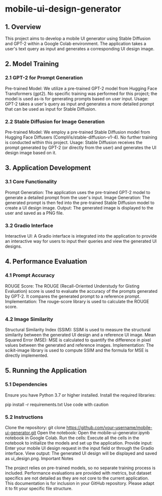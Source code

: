 # mobile-ui-design-generator
## 1. Overview
This project aims to develop a mobile UI generator using Stable Diffusion and GPT-2 within a Google Colab environment. The application takes a user's text query as input and generates a corresponding UI design image.

## 2. Model Training
### 2.1 GPT-2 for Prompt Generation
Pre-trained Model: We utilize a pre-trained GPT-2 model from Hugging Face Transformers (gpt2). No specific training was performed for this project; the model is used as-is for generating prompts based on user input.
Usage: GPT-2 takes a user's query as input and generates a more detailed prompt that can be used as input for Stable Diffusion.
### 2.2 Stable Diffusion for Image Generation
Pre-trained Model: We employ a pre-trained Stable Diffusion model from Hugging Face Diffusers (CompVis/stable-diffusion-v1-4). No further training is conducted within this project.
Usage: Stable Diffusion receives the prompt generated by GPT-2 (or directly from the user) and generates the UI design image based on it.
## 3. Application Development
### 3.1 Core Functionality
Prompt Generation: The application uses the pre-trained GPT-2 model to generate a detailed prompt from the user's input.
Image Generation: The generated prompt is then fed into the pre-trained Stable Diffusion model to create a UI design image.
Output: The generated image is displayed to the user and saved as a PNG file.
### 3.2 Gradio Interface
Interactive UI: A Gradio interface is integrated into the application to provide an interactive way for users to input their queries and view the generated UI designs.
## 4. Performance Evaluation
### 4.1 Prompt Accuracy
ROUGE Score: The ROUGE (Recall-Oriented Understudy for Gisting Evaluation) score is used to evaluate the accuracy of the prompts generated by GPT-2. It compares the generated prompt to a reference prompt.
Implementation: The rouge-score library is used to calculate the ROUGE score.
### 4.2 Image Similarity
Structural Similarity Index (SSIM): SSIM is used to measure the structural similarity between the generated UI design and a reference UI image.
Mean Squared Error (MSE): MSE is calculated to quantify the difference in pixel values between the generated and reference images.
Implementation: The scikit-image library is used to compute SSIM and the formula for MSE is directly implemented.
## 5. Running the Application
### 5.1 Dependencies
Ensure you have Python 3.7 or higher installed.
Install the required libraries:
 
pip install -r requirements.txt
Use code with caution
### 5.2 Instructions
Clone the repository: git clone https://github.com/your-username/mobile-ui-generator.git
Open the notebook: Open the mobile-ui-generator.ipynb notebook in Google Colab.
Run the cells: Execute all the cells in the notebook to initialize the models and set up the application.
Provide input: Enter your mobile UI design request in the input field or through the Gradio interface.
View output: The generated UI design will be displayed and saved as ui_design.png.
Important Notes

The project relies on pre-trained models, so no separate training process is included.
Performance evaluations are provided with metrics, but dataset specifics are not detailed as they are not core to the current application.
This documentation is for inclusion in your GitHub repository. Please adapt it to fit your specific file structure.
